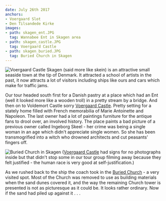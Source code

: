 ```yaml
---
date: July 26th 2017
anchors:
- Voergaard Slot
- Den Tilsandede Kirke
images:
- path: skagen_ent.JPG
  tag: Wannabee Ent in Skagen area
- path: skagen_castle.JPG
  tag: Voergaard Castle
- path: skagen_buried.JPG
  tag: Buried Church in Skagen
---
```

![Voergaard Castle](skagen_castle.JPG)
Skagen (said more like skein) is an attractive small seaside town at the tip of
Denmark. It attracted a school of artists in the past, it now attracts a lot of
visitors including ships like ours and cars which make for traffic jams.

Our tour headed south first for a Danish pastry at a place which had an Ent
(well it looked more like a wooden troll) in a pretty stream by a bridge.
And then on to Voldemort Castle sorry
[Voergaard Castle](https://voergaardslot.dk/english/).
Pretty setting for a stately home filled with French
memorabilia of Marie Antoinette and Napoleon. The last owner had a lot of
paintings furniture for the antique fans to drool over, an involved history.
The place paints a bad picture of a previous owner called
Ingeborg Skeel - her crime was being a single woman in an age
which didn't appreciate single women. So she has been transmogrified into
a witch who drowned architects and cut peasants' fingers off.

![Buried Church in Skagen](skagen_buried.JPG)
([Voergaard Castle](https://voergaardslot.dk/english/) had signs for no photographs inside but that didn't stop
some in our tour group filming away because they felt justified - the human race is very good at
self-justification.)

As we rushed back to the ship the coach took in the
[Buried Church](http://copenhagenet.dk/CPH-Map/DK-Denmark-Skagen.asp) - a very
visited spot. Most of the Church was removed to use as building materials when
the sand dunes covered it, and the way the remaining Church tower is presented
is not as picturesque as it could be. It looks rather ordinary. Now if the sand
had piled up against it . . .
